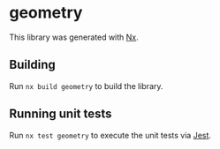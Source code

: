 # geometry

This library was generated with [Nx](https://nx.dev).

## Building

Run `nx build geometry` to build the library.

## Running unit tests

Run `nx test geometry` to execute the unit tests via [Jest](https://jestjs.io).
